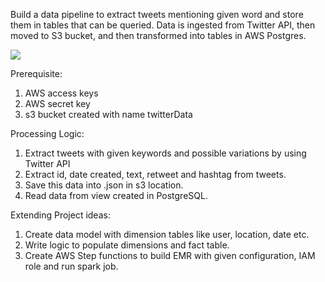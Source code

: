 Build a data pipeline to extract tweets mentioning given word and store them 
in tables that can be queried. Data is ingested from Twitter API, then moved
to S3 bucket, and then transformed into tables in AWS Postgres.

![](C:\Deepika\Personal\IKEA\Twitter-Sentiment-Analysis-master\Architecture.PNG)

Prerequisite:
1. AWS access keys
2. AWS secret key
3. s3 bucket created with name twitterData

Processing Logic:
1. Extract tweets with given keywords and possible variations by using 
   Twitter API
2. Extract id, date created, text, retweet and hashtag from tweets.
3. Save this data into .json in s3 location.
4. Read data from view created in PostgreSQL.

Extending Project ideas:
1. Create data model with dimension tables like user, location, date etc.
2. Write logic to populate dimensions and fact table.
3. Create AWS Step functions to build EMR with given configuration, IAM role and run
   spark job.